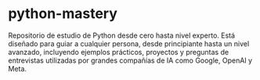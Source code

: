 # python-mastery
Repositorio de estudio de Python desde cero hasta nivel experto. Está diseñado para guiar a cualquier persona, desde principiante hasta un nivel avanzado, incluyendo ejemplos prácticos, proyectos y preguntas de entrevistas utilizadas por grandes compañías de IA como Google, OpenAI y Meta.
